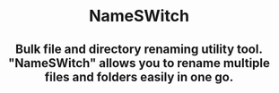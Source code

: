<br>
<br>
<br>
<br>
<h1 align="center">NameSWitch</h1>
<h2 align="center">Bulk file and directory renaming utility tool. "NameSWitch" allows you to rename multiple files and folders easily in one go.</h2>
<br>
<br>
<br>
<br>
